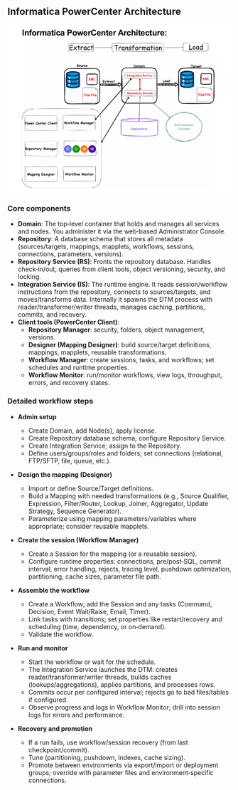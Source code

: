 ## Informatica PowerCenter Architecture

![Informatica Architecture](image.png)

### Core components

- **Domain**: The top‑level container that holds and manages all services and nodes. You administer it via the web‑based Administrator Console.
- **Repository**: A database schema that stores all metadata (sources/targets, mappings, mapplets, workflows, sessions, connections, parameters, versions).
- **Repository Service (RS)**: Fronts the repository database. Handles check‑in/out, queries from client tools, object versioning, security, and locking.
- **Integration Service (IS)**: The runtime engine. It reads session/workflow instructions from the repository, connects to sources/targets, and moves/transforms data. Internally it spawns the DTM process with reader/transformer/writer threads, manages caching, partitions, commits, and recovery.
- **Client tools (PowerCenter Client)**:
  - **Repository Manager**: security, folders, object management, versions.
  - **Designer (Mapping Designer)**: build source/target definitions, mappings, mapplets, reusable transformations.
  - **Workflow Manager**: create sessions, tasks, and workflows; set schedules and runtime properties.
  - **Workflow Monitor**: run/monitor workflows, view logs, throughput, errors, and recovery states.
### Detailed workflow steps

- **Admin setup**
  - Create Domain, add Node(s), apply license.
  - Create Repository database schema; configure Repository Service.
  - Create Integration Service; assign to the Repository.
  - Define users/groups/roles and folders; set connections (relational, FTP/SFTP, file, queue, etc.).

- **Design the mapping (Designer)**
  - Import or define Source/Target definitions.
  - Build a Mapping with needed transformations (e.g., Source Qualifier, Expression, Filter/Router, Lookup, Joiner, Aggregator, Update Strategy, Sequence Generator).
  - Parameterize using mapping parameters/variables where appropriate; consider reusable mapplets.

- **Create the session (Workflow Manager)**
  - Create a Session for the mapping (or a reusable session).
  - Configure runtime properties: connections, pre/post‑SQL, commit interval, error handling, rejects, tracing level, pushdown optimization, partitioning, cache sizes, parameter file path.

- **Assemble the workflow**
  - Create a Workflow; add the Session and any tasks (Command, Decision, Event Wait/Raise, Email, Timer).
  - Link tasks with transitions; set properties like restart/recovery and scheduling (time, dependency, or on‑demand).
  - Validate the workflow.

- **Run and monitor**
  - Start the workflow or wait for the schedule.
  - The Integration Service launches the DTM: creates reader/transformer/writer threads, builds caches (lookups/aggregations), applies partitions, and processes rows.
  - Commits occur per configured interval; rejects go to bad files/tables if configured.
  - Observe progress and logs in Workflow Monitor; drill into session logs for errors and performance.

- **Recovery and promotion**
  - If a run fails, use workflow/session recovery (from last checkpoint/commit).
  - Tune (partitioning, pushdown, indexes, cache sizing).
  - Promote between environments via export/import or deployment groups; override with parameter files and environment‑specific connections.






